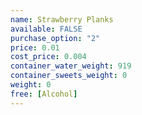 ```yaml
---
name: Strawberry Planks
available: FALSE
purchase_option: "2"
price: 0.01
cost_price: 0.004
container_water_weight: 919
container_sweets_weight: 0
weight: 0
free: [Alcohol]
---
```

